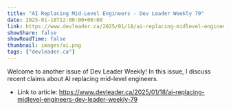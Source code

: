 ```yaml
---
title: "AI Replacing Mid-Level Engineers - Dev Leader Weekly 79"
date: 2025-01-18T12:00:00+00:00
link: https://www.devleader.ca/2025/01/18/ai-replacing-midlevel-engineers-dev-leader-weekly-79
showShare: false
showReadTime: false
thumbnail: images/ai.png
tags: ["devleader.ca"]
---
```

Welcome to another issue of Dev Leader Weekly! In this issue, I discuss recent claims about AI replacing mid-level engineers.

- Link to article: https://www.devleader.ca/2025/01/18/ai-replacing-midlevel-engineers-dev-leader-weekly-79